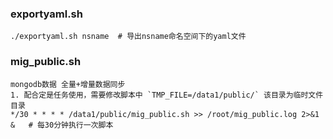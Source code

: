 ### exportyaml.sh
```shell
./exportyaml.sh nsname  # 导出nsname命名空间下的yaml文件
```

### mig_public.sh
```shell
mongodb数据 全量+增量数据同步
1. 配合定是任务使用，需要修改脚本中 `TMP_FILE=/data1/public/` 该目录为临时文件目录
*/30 * * * * /data1/public/mig_public.sh >> /root/mig_public.log 2>&1 &   # 每30分钟执行一次脚本
```


